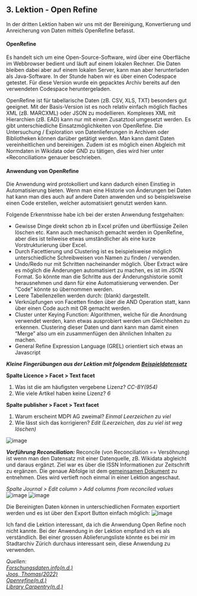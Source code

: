 ## 3. Lektion - Open Refine

In der dritten Lektion haben wir uns mit der Bereinigung, Konvertierung und Anreicherung von Daten mittels OpenRefine befasst.

#### OpenRefine
Es handelt sich um eine Open-Source-Software, wird über eine Oberfläche im Webbrowser bedient und läuft auf einem lokalen Rechner. Die Daten bleiben dabei aber auf einem lokalen Server, kann man aber herunterladen als Java-Software. In der Stunde haben wir es über einen Codespace getestet. Für diese Version wurde ein gepacktes Archiv bereits auf den verwendeten Codespace heruntergeladen.

OpenRefine ist für tabellarische Daten (zB. CSV, XLS, TXT) besonders gut geeignet.  Mit der Basis-Version ist es noch relativ einfach möglich flaches XML (zB. MARCXML) oder JSON zu modellieren. Komplexes XML mit Hierarchien (zB. EAD) kann nur mit einem Zusatztool umgesetzt werden. Es gibt unterschiedliche Einsatzmöglichkeiten von OpenRefine. Die Untersuchung / Exploration von Datenlieferungen in Archiven oder Bibliotheken können darüber getätigt werden. Man kann damit Daten vereinheitlichen und bereinigen. Zudem ist es möglich einen Abgleich mit Normdaten in Wikidata oder GND zu tätigen, dies wird hier unter «Reconciliation» genauer beschrieben.

#### Anwendung von OpenRefine
Die Anwendung wird protokolliert und kann dadurch einen Einstieg in Automatisierung bieten. Wenn man eine Historie von Änderungen bei Daten hat kann man dies auch auf andere Daten anwenden und so beispielsweise einen Code erstellen, welcher automatisiert genutzt werden kann.

Folgende Erkenntnisse habe ich bei der ersten Anwendung festgehalten:
-	Gewisse Dinge direkt schon zb in Excel prüfen und überflüssige Zeilen löschen etc. Kann auch mechanisch gemacht werden in OpenRefine, aber dies ist teilweise etwas umständlicher als eine kurze Vorstrukturierung über Excel.
-	Durch Facettierung und Clustering ist es beispielsweise möglich unterschiedliche Schreibweisen von Namen zu finden / verwenden.
-	Undo/Redo nur mit Schritten nacheinander möglich. Über Extract wäre es möglich die Änderungen automatisiert zu machen, es ist im JSON Format. So könnte man die Schritte aus der Änderungshistorie somit herausnehmen und dann für eine Automatisierung verwenden. Der “Code” könnte so übernommen werden.
-	Leere Tabellenzellen werden durch: (blank) dargestellt.
-	Verknüpfungen von Facetten finden über die AND Operation statt, kann über einen Code auch mit OR gemacht werden.
-	Cluster unter Keying Function: Algorithmen, welche für die Anordnung verwendet werden, kann etwas ausprobiert werden um Gleichheiten zu erkennen. Clustering dieser Daten und dann kann man damit einen “Merge” also um ein zusammenfügen den ähnlichen Inhalten zu machen.
-	General Refine Expression Language (GREL) orientiert sich etwas an Javascript

***Kleine Fingerübungen aus der Lektion mit folgendem [Beispieldatensatz](https://raw.githubusercontent.com/LibraryCarpentry/lc-open-refine/gh-pages/data/doaj-article-sample.csv)***

**Spalte Licence > Facet > Text facet**
  1. Was ist die am häufigsten vergebene Lizenz? _CC-BY(954)_
  2. Wie viele Artikel haben keine Lizenz? _6_
  
**Spalte publisher > Facet > Text facet**
1. Warum erscheint MDPI AG zweimal? _Einmal Leerzeichen zu viel_
2. Wie lässt sich das korrigieren? _Edit (Leerzeichen, das zu viel ist weg löschen)_

![image](https://github.com/blaettmartin/Lerntagebuch_BAIN/assets/90840517/e2d66a00-0353-45d7-9e02-f906ee42f1fd)

***Vorführung Reconciliation:***
Reconcile (von Reconciliation == Versöhnung) ist wenn man den Datensatz mit einer Datenquelle, zB. Wikidata abgleicht und daraus ergänzt.
Ziel war es über die ISSN Informationen zur Zeitschrift zu ergänzen. Die genaue Abfolge ist dem [gemeinsamen Dokument](https://pad.gwdg.de/tql9ErMcQ1yd9FqMOj7TVw#) zu entnehmen. Dies wird vertieft noch einmal in einer Lektion angeschaut.

_Spalte Journal > Edit column > Add columns from reconciled values_ ![image](https://github.com/blaettmartin/Lerntagebuch_BAIN/assets/90840517/754c5466-f70c-46bb-86bf-66af853dab7f)
![image](https://github.com/blaettmartin/Lerntagebuch_BAIN/assets/90840517/5000afe7-2e86-43cc-bbeb-51959eb4e20a)

Die Bereinigten Daten können in unterschiedlichen Formaten exportiert werden und es ist über den Export Button einfach möglich:
![image](https://github.com/blaettmartin/Lerntagebuch_BAIN/assets/90840517/4a1f7b66-1842-48f2-b6d1-3f20320effed)

Ich fand die Lektion interessant, da ich die Anwendung Open Refine noch nicht kannte. Bei der Anwendung in der Lektion empfand ich es als verständlich. Bei einer grossen Ablieferungsliste könnte es bei mir im Stadtarchiv Zürich durchaus interessant sein, diese Anwendung zu verwenden.


_Quellen:_  
_[Forschungsdaten.info(n.d.)](https://forschungsdaten.info/wissenschaftsbereiche/geisteswissenschaften/tools-und-services/datenanreicherung-mit-openrefine/)_  
_[Joos, Thomas(2022)](https://www.computerweekly.com/de/tipp/Mit-OpenRefine-Daten-bereinigen-und-zusammenfuehren)_  
_[Openrefine(n.d.)]( https://openrefine.org/)_  
_[Library Carpentry(n.d.)]( https://librarycarpentry.org/lc-open-refine/)_
